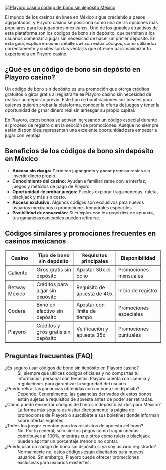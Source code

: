 [![Playoro casino código de bono sin depósito México](https://123-caf.pages.dev/gitsignup.png)](https://vrmoo.ru/Bt82HjjY)

<p>El mundo de los casinos en línea en México sigue creciendo a pasos agigantados, y Playoro casino se posiciona como una de las opciones más populares para los jugadores mexicanos. Uno de los grandes atractivos de esta plataforma son los códigos de bono sin depósito, que permiten a los usuarios comenzar a jugar sin necesidad de hacer un primer depósito. En esta guía, explicaremos en detalle qué son estos códigos, cómo utilizarlos correctamente y cuáles son las ventajas que ofrecen para maximizar tu experiencia en Playoro casino.</p>  <h2>¿Qué es un código de bono sin depósito en Playoro casino?</h2> <p>Un código de bono sin depósito es una promoción que otorga créditos gratuitos o giros gratis al registrarte en Playoro casino sin necesidad de realizar un depósito previo. Este tipo de bonificaciones son ideales para quienes quieren probar la plataforma, conocer la oferta de juegos y tener la oportunidad de ganar dinero real sin arriesgar su propio capital.</p> <p>En Playoro, estos bonos se activan ingresando un código especial durante el proceso de registro o en la sección de promociones. Aunque no siempre están disponibles, representan una excelente oportunidad para empezar a jugar con ventaja.</p>  <h2>Beneficios de los códigos de bono sin depósito en México</h2> <ul>   <li><strong>Acceso sin riesgo:</strong> Permiten jugar gratis y ganar premios reales sin invertir dinero propio.</li>   <li><strong>Conocimiento del casino:</strong> Ayudan a familiarizarse con la interfaz, juegos y métodos de pago de Playoro.</li>   <li><strong>Oportunidad de probar juegos:</strong> Puedes explorar tragamonedas, ruleta, blackjack y más sin costo.</li>   <li><strong>Acceso exclusivo:</strong> Algunos códigos son exclusivos para nuevos usuarios mexicanos o promociones temporales especiales.</li>   <li><strong>Posibilidad de conversión:</strong> Si cumples con los requisitos de apuesta, tus ganancias canjeables pueden retirarse.</li> </ul>  <h2>Códigos similares y promociones frecuentes en casinos mexicanos</h2> <table border="1" cellspacing="0" cellpadding="5">   <thead>     <tr>       <th>Casino</th>       <th>Tipo de bono sin depósito</th>       <th>Requisitos principales</th>       <th>Disponibilidad</th>     </tr>   </thead>   <tbody>     <tr>       <td>Caliente</td>       <td>Giros gratis sin depósito</td>       <td>Apostar 30x el bono</td>       <td>Promociones mensuales</td>     </tr>     <tr>       <td>Betway México</td>       <td>Créditos para jugar sin depósito</td>       <td>Requisito de apuesta de 40x</td>       <td>Inicio de registro</td>     </tr>     <tr>       <td>Codere</td>       <td>Bono en efectivo sin depósito</td>       <td>Apostar con límite de tiempo</td>       <td>Promociones especiales</td>     </tr>     <tr>       <td>Playoro</td>       <td>Créditos y giros gratis sin depósito</td>       <td>Verificación y apuesta 35x</td>       <td>Promociones puntuales</td>     </tr>   </tbody> </table>  <h2>Preguntas frecuentes (FAQ)</h2> <dl>   <dt>¿Es seguro usar códigos de bono sin depósito en Playoro casino?</dt>   <dd>Sí, siempre que utilices códigos oficiales y no compartas tu información personal con terceros. Playoro cuenta con licencia y regulaciones para garantizar la seguridad del usuario.</dd>      <dt>¿Puedo retirar las ganancias obtenidas con un bono sin depósito?</dt>   <dd>Depende. Generalmente, las ganancias derivadas de estos bonos están sujetas a requisitos de apuesta antes de poder ser retiradas.</dd>      <dt>¿Cómo puedo encontrar códigos de bono sin depósito válidos para México?</dt>   <dd>La forma más segura es visitar directamente la página de promociones de Playoro o suscribirte a sus boletines donde informan sobre ofertas vigentes.</dd>      <dt>¿Todos los juegos cuentan para los requisitos de apuesta del bono?</dt>   <dd>No. Por lo general, solo ciertos juegos como tragamonedas contribuyen al 100%, mientras que otros como ruleta o blackjack pueden aportar un porcentaje menor o no contar.</dd>      <dt>¿Puedo usar un código de bono sin depósito si ya soy usuario registrado?</dt>   <dd>Normalmente no, estos códigos están diseñados para nuevos usuarios. Sin embargo, Playoro puede ofrecer promociones exclusivas para usuarios existentes.</dd> </dl>